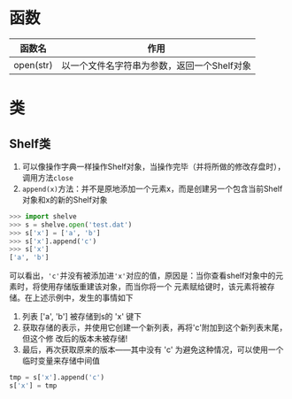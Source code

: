 # 函数

| 函数名    | 作用 |
| --------- | ---- |
| open(str) | 以一个文件名字符串为参数，返回一个Shelf对象     |

# 类

## Shelf类
1. 可以像操作字典一样操作Shelf对象，当操作完毕（并将所做的修改存盘时），调用方法`close`
2. `append(x)`方法：并不是原地添加一个元素x，而是创建另一个包含当前Shelf对象和x的新的Shelf对象
```python
>>> import shelve
>>> s = shelve.open('test.dat')
>>> s['x'] = ['a', 'b']
>>> s['x'].append('c')
>>> s['x']
['a', 'b']
```
可以看出，`'c'`并没有被添加进`'x'`对应的值，原因是：当你查看shelf对象中的元素时，将使用存储版重建该对象，而当你将一个 元素赋给键时，该元素将被存储。在上述示例中，发生的事情如下
1. 列表 \['a', 'b'] 被存储到s的 'x' 键下
2. 获取存储的表示，并使用它创建一个新列表，再将'c'附加到这个新列表末尾，但这个修 改后的版本未被存储!
3. 最后，再次获取原来的版本——其中没有 'c'
为避免这种情况，可以使用一个临时变量来存储中间值
```python
tmp = s['x'].append('c')
s['x'] = tmp
```


